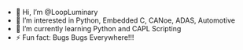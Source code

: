 - 👋 Hi, I’m @LoopLuminary
- 👀 I’m interested in Python, Embedded C, CANoe, ADAS, Automotive
- 🌱 I’m currently learning Python and CAPL Scripting
- ⚡ Fun fact: Bugs Bugs Everywhere!!! 

<!---
LoopLuminary/LoopLuminary is a ✨ special ✨ repository because its `README.md` (this file) appears on your GitHub profile.
You can click the Preview link to take a look at your changes.
--->

